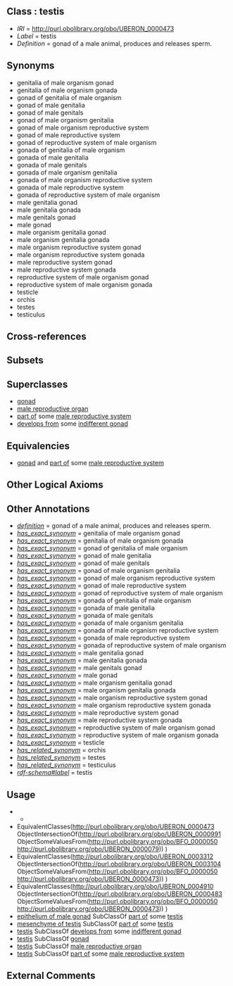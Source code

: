 
## Class : testis

 * *IRI* = http://purl.obolibrary.org/obo/UBERON_0000473
 * *Label* = testis
 * *Definition* = gonad of a male animal, produces and releases sperm.

## Synonyms

 * genitalia of male organism gonad
 * genitalia of male organism gonada
 * gonad of genitalia of male organism
 * gonad of male genitalia
 * gonad of male genitals
 * gonad of male organism genitalia
 * gonad of male organism reproductive system
 * gonad of male reproductive system
 * gonad of reproductive system of male organism
 * gonada of genitalia of male organism
 * gonada of male genitalia
 * gonada of male genitals
 * gonada of male organism genitalia
 * gonada of male organism reproductive system
 * gonada of male reproductive system
 * gonada of reproductive system of male organism
 * male genitalia gonad
 * male genitalia gonada
 * male genitals gonad
 * male gonad
 * male organism genitalia gonad
 * male organism genitalia gonada
 * male organism reproductive system gonad
 * male organism reproductive system gonada
 * male reproductive system gonad
 * male reproductive system gonada
 * reproductive system of male organism gonad
 * reproductive system of male organism gonada
 * testicle
 * orchis
 * testes
 * testiculus

## Cross-references


## Subsets


## Superclasses

 * [gonad](../../UBERON/91/UBERON_0000991.md)
 * [male reproductive organ](../../UBERON/35/UBERON_0003135.md)
 * [part of](../../BFO/50/BFO_0000050.md) some [male reproductive system](../../UBERON/79/UBERON_0000079.md)
 * [develops from](../../RO/02/RO_0002202.md) some [indifferent gonad](../../UBERON/17/UBERON_0009117.md)

## Equivalencies

 * [gonad](../../UBERON/91/UBERON_0000991.md) and [part of](../../BFO/50/BFO_0000050.md) some [male reproductive system](../../UBERON/79/UBERON_0000079.md)

## Other Logical Axioms


## Other Annotations

 * *[definition](../../IAO/15/IAO_0000115.md)* = gonad of a male animal, produces and releases sperm.
 * *[has_exact_synonym](../../ym/oboInOwl#hasExactSynonym.md)* = genitalia of male organism gonad
 * *[has_exact_synonym](../../ym/oboInOwl#hasExactSynonym.md)* = genitalia of male organism gonada
 * *[has_exact_synonym](../../ym/oboInOwl#hasExactSynonym.md)* = gonad of genitalia of male organism
 * *[has_exact_synonym](../../ym/oboInOwl#hasExactSynonym.md)* = gonad of male genitalia
 * *[has_exact_synonym](../../ym/oboInOwl#hasExactSynonym.md)* = gonad of male genitals
 * *[has_exact_synonym](../../ym/oboInOwl#hasExactSynonym.md)* = gonad of male organism genitalia
 * *[has_exact_synonym](../../ym/oboInOwl#hasExactSynonym.md)* = gonad of male organism reproductive system
 * *[has_exact_synonym](../../ym/oboInOwl#hasExactSynonym.md)* = gonad of male reproductive system
 * *[has_exact_synonym](../../ym/oboInOwl#hasExactSynonym.md)* = gonad of reproductive system of male organism
 * *[has_exact_synonym](../../ym/oboInOwl#hasExactSynonym.md)* = gonada of genitalia of male organism
 * *[has_exact_synonym](../../ym/oboInOwl#hasExactSynonym.md)* = gonada of male genitalia
 * *[has_exact_synonym](../../ym/oboInOwl#hasExactSynonym.md)* = gonada of male genitals
 * *[has_exact_synonym](../../ym/oboInOwl#hasExactSynonym.md)* = gonada of male organism genitalia
 * *[has_exact_synonym](../../ym/oboInOwl#hasExactSynonym.md)* = gonada of male organism reproductive system
 * *[has_exact_synonym](../../ym/oboInOwl#hasExactSynonym.md)* = gonada of male reproductive system
 * *[has_exact_synonym](../../ym/oboInOwl#hasExactSynonym.md)* = gonada of reproductive system of male organism
 * *[has_exact_synonym](../../ym/oboInOwl#hasExactSynonym.md)* = male genitalia gonad
 * *[has_exact_synonym](../../ym/oboInOwl#hasExactSynonym.md)* = male genitalia gonada
 * *[has_exact_synonym](../../ym/oboInOwl#hasExactSynonym.md)* = male genitals gonad
 * *[has_exact_synonym](../../ym/oboInOwl#hasExactSynonym.md)* = male gonad
 * *[has_exact_synonym](../../ym/oboInOwl#hasExactSynonym.md)* = male organism genitalia gonad
 * *[has_exact_synonym](../../ym/oboInOwl#hasExactSynonym.md)* = male organism genitalia gonada
 * *[has_exact_synonym](../../ym/oboInOwl#hasExactSynonym.md)* = male organism reproductive system gonad
 * *[has_exact_synonym](../../ym/oboInOwl#hasExactSynonym.md)* = male organism reproductive system gonada
 * *[has_exact_synonym](../../ym/oboInOwl#hasExactSynonym.md)* = male reproductive system gonad
 * *[has_exact_synonym](../../ym/oboInOwl#hasExactSynonym.md)* = male reproductive system gonada
 * *[has_exact_synonym](../../ym/oboInOwl#hasExactSynonym.md)* = reproductive system of male organism gonad
 * *[has_exact_synonym](../../ym/oboInOwl#hasExactSynonym.md)* = reproductive system of male organism gonada
 * *[has_exact_synonym](../../ym/oboInOwl#hasExactSynonym.md)* = testicle
 * *[has_related_synonym](../../ym/oboInOwl#hasRelatedSynonym.md)* = orchis
 * *[has_related_synonym](../../ym/oboInOwl#hasRelatedSynonym.md)* = testes
 * *[has_related_synonym](../../ym/oboInOwl#hasRelatedSynonym.md)* = testiculus
 * *[rdf-schema#label](../../el/rdf-schema#label.md)* = testis

## Usage

 * -
 * EquivalentClasses(<http://purl.obolibrary.org/obo/UBERON_0000473> ObjectIntersectionOf(<http://purl.obolibrary.org/obo/UBERON_0000991> ObjectSomeValuesFrom(<http://purl.obolibrary.org/obo/BFO_0000050> <http://purl.obolibrary.org/obo/UBERON_0000079>)) )
 * EquivalentClasses(<http://purl.obolibrary.org/obo/UBERON_0003312> ObjectIntersectionOf(<http://purl.obolibrary.org/obo/UBERON_0003104> ObjectSomeValuesFrom(<http://purl.obolibrary.org/obo/BFO_0000050> <http://purl.obolibrary.org/obo/UBERON_0000473>)) )
 * EquivalentClasses(<http://purl.obolibrary.org/obo/UBERON_0004910> ObjectIntersectionOf(<http://purl.obolibrary.org/obo/UBERON_0000483> ObjectSomeValuesFrom(<http://purl.obolibrary.org/obo/BFO_0000050> <http://purl.obolibrary.org/obo/UBERON_0000473>)) )
 * [epithelium of male gonad](../../UBERON/10/UBERON_0004910.md) SubClassOf [part of](../../BFO/50/BFO_0000050.md) some [testis](../../UBERON/73/UBERON_0000473.md)
 * [mesenchyme of testis](../../UBERON/12/UBERON_0003312.md) SubClassOf [part of](../../BFO/50/BFO_0000050.md) some [testis](../../UBERON/73/UBERON_0000473.md)
 * [testis](../../UBERON/73/UBERON_0000473.md) SubClassOf [develops from](../../RO/02/RO_0002202.md) some [indifferent gonad](../../UBERON/17/UBERON_0009117.md)
 * [testis](../../UBERON/73/UBERON_0000473.md) SubClassOf [gonad](../../UBERON/91/UBERON_0000991.md)
 * [testis](../../UBERON/73/UBERON_0000473.md) SubClassOf [male reproductive organ](../../UBERON/35/UBERON_0003135.md)
 * [testis](../../UBERON/73/UBERON_0000473.md) SubClassOf [part of](../../BFO/50/BFO_0000050.md) some [male reproductive system](../../UBERON/79/UBERON_0000079.md)

## External Comments

